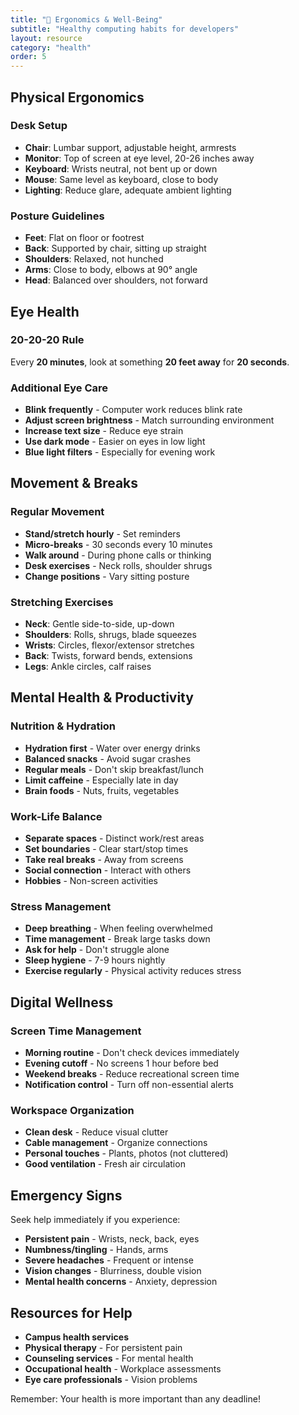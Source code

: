 ```yaml
---
title: "🧠 Ergonomics & Well-Being"
subtitle: "Healthy computing habits for developers"
layout: resource
category: "health"
order: 5
---
```


## Physical Ergonomics

### Desk Setup
- **Chair**: Lumbar support, adjustable height, armrests
- **Monitor**: Top of screen at eye level, 20-26 inches away
- **Keyboard**: Wrists neutral, not bent up or down
- **Mouse**: Same level as keyboard, close to body
- **Lighting**: Reduce glare, adequate ambient lighting

### Posture Guidelines
- **Feet**: Flat on floor or footrest
- **Back**: Supported by chair, sitting up straight
- **Shoulders**: Relaxed, not hunched
- **Arms**: Close to body, elbows at 90° angle
- **Head**: Balanced over shoulders, not forward

## Eye Health

### 20-20-20 Rule
Every **20 minutes**, look at something **20 feet away** for **20 seconds**.

### Additional Eye Care
- **Blink frequently** - Computer work reduces blink rate
- **Adjust screen brightness** - Match surrounding environment
- **Increase text size** - Reduce eye strain
- **Use dark mode** - Easier on eyes in low light
- **Blue light filters** - Especially for evening work

## Movement & Breaks

### Regular Movement
- **Stand/stretch hourly** - Set reminders
- **Micro-breaks** - 30 seconds every 10 minutes
- **Walk around** - During phone calls or thinking
- **Desk exercises** - Neck rolls, shoulder shrugs
- **Change positions** - Vary sitting posture

### Stretching Exercises
- **Neck**: Gentle side-to-side, up-down
- **Shoulders**: Rolls, shrugs, blade squeezes
- **Wrists**: Circles, flexor/extensor stretches
- **Back**: Twists, forward bends, extensions
- **Legs**: Ankle circles, calf raises

## Mental Health & Productivity

### Nutrition & Hydration
- **Hydration first** - Water over energy drinks
- **Balanced snacks** - Avoid sugar crashes
- **Regular meals** - Don't skip breakfast/lunch
- **Limit caffeine** - Especially late in day
- **Brain foods** - Nuts, fruits, vegetables

### Work-Life Balance
- **Separate spaces** - Distinct work/rest areas
- **Set boundaries** - Clear start/stop times
- **Take real breaks** - Away from screens
- **Social connection** - Interact with others
- **Hobbies** - Non-screen activities

### Stress Management
- **Deep breathing** - When feeling overwhelmed
- **Time management** - Break large tasks down
- **Ask for help** - Don't struggle alone
- **Sleep hygiene** - 7-9 hours nightly
- **Exercise regularly** - Physical activity reduces stress

## Digital Wellness

### Screen Time Management
- **Morning routine** - Don't check devices immediately
- **Evening cutoff** - No screens 1 hour before bed
- **Weekend breaks** - Reduce recreational screen time
- **Notification control** - Turn off non-essential alerts

### Workspace Organization
- **Clean desk** - Reduce visual clutter
- **Cable management** - Organize connections
- **Personal touches** - Plants, photos (not cluttered)
- **Good ventilation** - Fresh air circulation

## Emergency Signs
Seek help immediately if you experience:
- **Persistent pain** - Wrists, neck, back, eyes
- **Numbness/tingling** - Hands, arms
- **Severe headaches** - Frequent or intense
- **Vision changes** - Blurriness, double vision
- **Mental health concerns** - Anxiety, depression

## Resources for Help
- **Campus health services**
- **Physical therapy** - For persistent pain
- **Counseling services** - For mental health
- **Occupational health** - Workplace assessments
- **Eye care professionals** - Vision problems

Remember: Your health is more important than any deadline!
